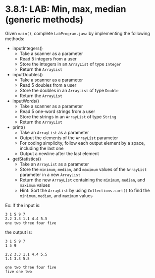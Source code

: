 # 3.8.1: LAB: Min, max, median (generic methods)

Given `main()`, complete `LabProgram.java` by implementing the following methods:

- inputIntegers()
    - Take a scanner as a parameter
    - Read 5 integers from a user
    - Store the integers in an `ArrayList` of type `Integer`
    - Return the `ArrayList`
- inputDoubles()
    - Take a scanner as a parameter
    - Read 5 doubles from a user
    - Store the doubles in an `ArrayList` of type `Double`
    - Return the `ArrayList`
- inputWords()
    - Take a scanner as a parameter
    - Read 5 one-word strings from a user
    - Store the strings in an `ArrayList` of type `String`
    - Return the `ArrayList`
- print()
    - Take an `ArrayList` as a parameter
    - Output the elements of the `ArrayList` parameter
    - For coding simplicity, follow each output element by a space, including the last one
    - Output a newline after the last element
- getStatistics()
    - Take an `ArrayList` as a parameter
    - Store the `minimum`, `median`, and `maximum` values of the `ArrayList` parameter in a new `ArrayList`
    - Return the new `ArrayList` containing the `minimum`, `median`, and `maximum` values
    - Hint: Sort the `ArrayList` by using `Collections.sort()` to find the `minimum`, `median`, and `maximum` values

Ex: If the input is:

```
3 1 5 9 7
2.2 3.3 1.1 4.4 5.5
one two three four five
```

the output is:

```
3 1 5 9 7 
1 5 9 

2.2 3.3 1.1 4.4 5.5 
1.1 3.3 5.5 

one two three four five 
five one two 
```
